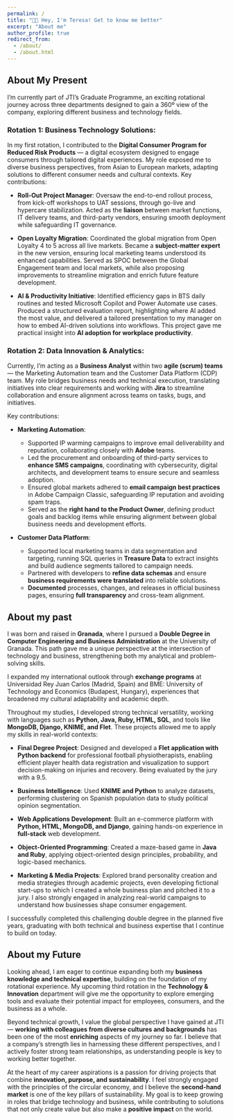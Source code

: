 ```yaml
---
permalink: /
title: "👋🏼 Hey, I'm Teresa! Get to know me better"
excerpt: "About me"
author_profile: true
redirect_from: 
  - /about/
  - /about.html
---
```



## About My Present
I’m currently part of JTI’s Graduate Programme, an exciting rotational journey across three departments designed to gain a 360º view of the company, exploring different business and technology fields.

### **Rotation 1: Business Technology Solutions:**
  In my first rotation, I contributed to the **Digital Consumer Program for Reduced Risk Products** — a digital ecosystem designed to engage consumers through tailored digital experiences. My role exposed me to diverse business perspectives, from Asian to European markets, adapting solutions to different consumer needs and cultural contexts.
  Key contributions:

  - **Roll-Out Project Manager**: Oversaw the end-to-end rollout process, from kick-off workshops to UAT sessions, through go-live and hypercare stabilization. Acted as the **liaison** between market functions, IT delivery teams, and third-party vendors, ensuring smooth deployment while safeguarding IT governance.

  - **Open Loyalty Migration**: Coordinated the global migration from Open Loyalty 4 to 5 across all live markets. Became a **subject-matter expert** in the new version, ensuring local marketing teams understood its enhanced capabilities. Served as SPOC between the Global Engagement team and local markets, while also proposing improvements to streamline migration and enrich future feature development.

  - **AI & Productivity Initiative**: Identified efficiency gaps in BTS daily routines and tested Microsoft Copilot and Power Automate use cases. Produced a structured evaluation report, highlighting where AI added the most value, and delivered a tailored presentation to my manager on how to embed AI-driven solutions into workflows. This project gave me practical insight into **AI adoption for workplace productivity**.

### **Rotation 2: Data Innovation & Analytics:**
  Currently, I’m acting as a **Business Analyst** within two **agile (scrum) teams** — the Marketing Automation team and the Customer Data Platform (CDP) team. My role bridges business needs and technical execution, translating initiatives into clear requirements and working with **Jira** to streamline collaboration and ensure alignment across teams on tasks, bugs, and initiatives.

  Key contributions:

  - **Marketing Automation**:
    - Supported IP warming campaigns to improve email deliverability and reputation, collaborating closely with **Adobe** teams.
    - Led the procurement and onboarding of third-party services to **enhance SMS campaigns**, coordinating with cybersecurity, digital architects, and development teams to ensure secure and seamless adoption.
    - Ensured global markets adhered to **email campaign best practices** in Adobe Campaign Classic, safeguarding IP reputation and avoiding spam traps.
    - Served as the **right hand to the Product Owner**, defining product goals and backlog items while ensuring alignment between global business needs and development efforts.

  - **Customer Data Platform**:
    - Supported local marketing teams in data segmentation and targeting, running SQL queries in **Treasure Data** to extract insights and build audience segments tailored to campaign needs.
    - Partnered with developers to **refine data schemas** and ensure **business requirements were translated** into reliable solutions.
    - **Documented** processes, changes, and releases in official business pages, ensuring **full transparency** and cross-team alignment.
    

## About my past
I was born and raised in **Granada**, where I pursued a **Double Degree in Computer Engineering and Business Administration** at the University of Granada. This path gave me a unique perspective at the intersection of technology and business, strengthening both my analytical and problem-solving skills.

I expanded my international outlook through **exchange programs** at Universidad Rey Juan Carlos (Madrid, Spain) and BME: University of Technology and Economics (Budapest, Hungary), experiences that broadened my cultural adaptability and academic depth.

Throughout my studies, I developed strong technical versatility, working with languages such as **Python, Java, Ruby, HTML, SQL**, and tools like **MongoDB, Django, KNIME, and Flet**. These projects allowed me to apply my skills in real-world contexts:

  - **Final Degree Project**: Designed and developed a **Flet application with Python backend** for professional football physiotherapists, enabling efficient player health data registration and visualization to support decision-making on injuries and recovery. Being evaluated by the jury with a 9.5. 

  - **Business Intelligence**: Used **KNIME and Python** to analyze datasets, performing clustering on Spanish population data to study political opinion segmentation.

  - **Web Applications Development**: Built an e-commerce platform with **Python, HTML, MongoDB, and Django**, gaining hands-on experience in **full-stack** web development.

  - **Object-Oriented Programming**: Created a maze-based game in **Java and Ruby**, applying object-oriented design principles, probability, and logic-based mechanics.

  - **Marketing & Media Projects**: Explored brand personality creation and media strategies through academic projects, even developing fictional start-ups to which I created a whole business plan and pitched it to a jury. I also strongly engaged in analyzing real-world campaigns to understand how businesses shape consumer engagement.


I successfully completed this challenging double degree in the planned five years, graduating with both technical and business expertise that I continue to build on today.


## About my Future
Looking ahead, I am eager to continue expanding both my **business knowledge and technical expertise**, building on the foundation of my rotational experience. My upcoming third rotation in the **Technology & Innovation** department will give me the opportunity to explore emerging tools and evaluate their potential impact for employees, consumers, and the business as a whole.

Beyond technical growth, I value the global perspective I have gained at JTI — **working with colleagues from diverse cultures and backgrounds** has been one of the most **enriching** aspects of my journey so far. I believe that a company’s strength lies in harnessing these different perspectives, and I actively foster strong team relationships, as understanding people is key to working better together.

At the heart of my career aspirations is a passion for driving projects that combine **innovation, purpose, and sustainability**. I feel strongly engaged with the principles of the circular economy, and I believe the **second-hand market** is one of the key pillars of sustainability. My goal is to keep growing in roles that bridge technology and business, while contributing to solutions that not only create value but also make a **positive impact** on the world.

